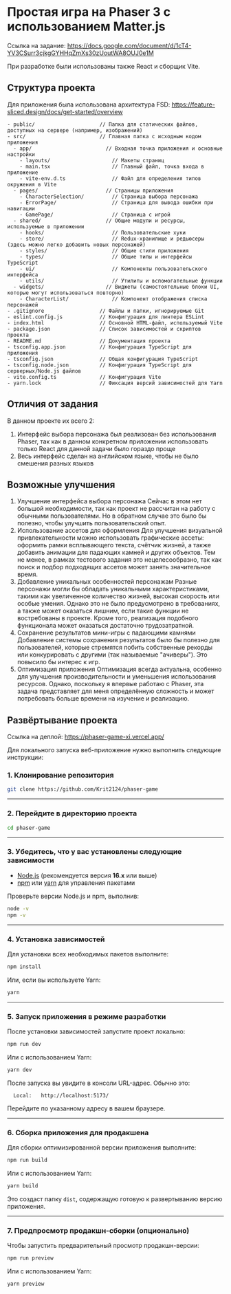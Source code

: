 
# Простая игра на Phaser 3 с использованием Matter.js
Ссылка на задание: https://docs.google.com/document/d/1cT4-YV3CSurr3cjkgGYHHqZmXs30zUoutWA8OUJ0e1M

При разработке были использованы также React и сборщик Vite.

## Структура проекта

Для приложения была использована архитектура FSD: https://feature-sliced.design/docs/get-started/overview
```
- public/                     // Папка для статических файлов, доступных на сервере (например, изображений)
- src/                        // Главная папка с исходным кодом приложения
  - app/                        // Входная точка приложения и основные настройки
    - layouts/                    // Макеты страниц
    - main.tsx                    // Главный файл, точка входа в приложение
    - vite-env.d.ts               // Файл для определения типов окружения в Vite
  - pages/                      // Страницы приложения
    - CharacterSelection/         // Страница выбора персонажа
    - ErrorPage/                  // Страница для вывода ошибки при навигации
    - GamePage/                   // Страница с игрой
  - shared/                     // Общие модули и ресурсы, используемые в приложении
    - hooks/                      // Пользовательские хуки
    - store/                      // Redux-хранилище и редьюсеры (здесь можно легко добавить новых персонажей)
    - styles/                     // Общие стили приложения
    - types/                      // Общие типы и интерфейсы TypeScript
    - ui/                         // Компоненты пользовательского интерфейса
    - utils/                      // Утилиты и вспомогательные функции
  - widgets/                    // Виджеты (самостоятельные блоки UI, которые могут использоваться повторно)
    - CharacterList/              // Компонент отображения списка персонажей
- .gitignore                  // Файлы и папки, игнорируемые Git
- eslint.config.js            // Конфигурация для линтера ESLint
- index.html                  // Основной HTML-файл, используемый Vite
- package.json                // Список зависимостей и скриптов проекта
- README.md                   // Документация проекта
- tsconfig.app.json           // Конфигурация TypeScript для приложения
- tsconfig.json               // Общая конфигурация TypeScript
- tsconfig.node.json          // Конфигурация TypeScript для серверных/Node.js файлов
- vite.config.ts              // Конфигурация Vite
- yarn.lock                   // Фиксация версий зависимостей для Yarn
```

## Отличия от задания

В данном проекте их всего 2:
1) Интерфейс выбора персонажа был реализован без использования Phaser, так как в данном конкретном приложении использовать только React для данной задачи было гораздо проще
2) Весь интерфейс сделан на английском языке, чтобы не было смешения разных языков

## Возможные улучшения

1) Улучшение интерфейса выбора персонажа
Сейчас в этом нет большой необходимости, так как проект не рассчитан на работу с обычными пользователями. Но в обратном случае это было бы полезно, чтобы улучшить пользовательский опыт.
2) Использование ассетов для оформления
Для улучшения визуальной привлекательности можно использовать графические ассеты: оформить рамки всплывающего текста, счётчик жизней, а также добавить анимации для падающих камней и других объектов. Тем не менее, в рамках тестового задания это нецелесообразно, так как поиск и подбор подходящих ассетов может занять значительное время.
3) Добавление уникальных особенностей персонажам
Разные персонажи могли бы обладать уникальными характеристиками, такими как увеличенное количество жизней, высокая скорость или особые умения. Однако это не было предусмотрено в требованиях, а также может оказаться лишним, если такие функции не востребованы в проекте. Кроме того, реализация подобного функционала может оказаться достаточно трудозатратной.
4) Сохранение результатов мини-игры с падающими камнями
Добавление системы сохранения результатов было бы полезно для пользователей, которые стремятся побить собственные рекорды или конкурировать с другими (так называемые "ачиверы"). Это повысило бы интерес к игр.
5) Оптимизация приложения
Оптимизация всегда актуальна, особенно для улучшения производительности и уменьшения использования ресурсов. Однако, поскольку я впервые работаю с Phaser, эта задача представляет для меня определённую сложность и может потребовать больше времени на изучение и реализацию.

## Развёртывание проекта

Ссылка на деплой: https://phaser-game-xi.vercel.app/

Для локального запуска веб-приложение нужно выполнить следующие инструкции:

### 1. Клонирование репозитория

```bash
git clone https://github.com/Krit2124/phaser-game
```

---

### 2. Перейдите в директорию проекта 

```bash 
cd phaser-game
```

---

### 3. Убедитесь, что у вас установлены следующие зависимости

- [Node.js](https://nodejs.org/) (рекомендуется версия **16.x** или выше)
- [npm](https://www.npmjs.com/) или [yarn](https://yarnpkg.com/) для управления пакетами

Проверьте версии Node.js и npm, выполнив:
```bash
node -v
npm -v
```

---

### 4. Установка зависимостей

Для установки всех необходимых пакетов выполните:

```bash
npm install
```

Или, если вы используете Yarn:

```bash
yarn
```

---

### 5. Запуск приложения в режиме разработки

После установки зависимостей запустите проект локально:

```bash
npm run dev
```

Или с использованием Yarn:

```bash
yarn dev
```

После запуска вы увидите в консоли URL-адрес. Обычно это:

```
  Local:   http://localhost:5173/
```

Перейдите по указанному адресу в вашем браузере.

---

### 6. Сборка приложения для продакшена

Для сборки оптимизированной версии приложения выполните:

```bash
npm run build
```

Или с использованием Yarn:

```bash
yarn build
```

Это создаст папку `dist`, содержащую готовую к развертыванию версию приложения.

---

### 7. Предпросмотр продакшн-сборки (опционально)

Чтобы запустить предварительный просмотр продакшн-версии:

```bash
npm run preview
```

Или с использованием Yarn:

```bash
yarn preview
```
